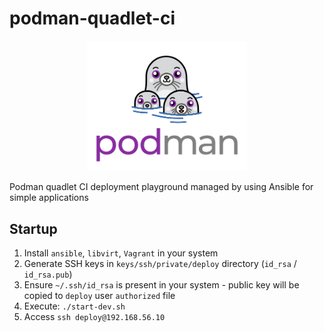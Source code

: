 # podman-quadlet-ci

<p align="center">
  <img src="/doc/images/podman-logo.png" width="256" alt="Podman logo" />
</p>

Podman quadlet CI deployment playground managed by using Ansible for simple applications

## Startup

1. Install `ansible`, `libvirt`, `Vagrant` in your system
2. Generate SSH keys in `keys/ssh/private/deploy` directory (`id_rsa` / `id_rsa.pub`)
3. Ensure `~/.ssh/id_rsa` is present in your system - public key will be copied to `deploy` user `authorized` file
4. Execute: `./start-dev.sh`
5. Access `ssh deploy@192.168.56.10`
